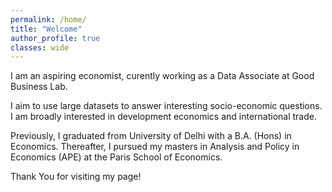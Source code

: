 ```yaml
---
permalink: /home/
title: "Welcome"
author_profile: true
classes: wide
---
```


I am an aspiring economist, curently working as a Data Associate at Good Business Lab. 

I aim to use large datasets to answer interesting socio-economic questions. I am broadly interested in development economics and international trade. 

Previously, I graduated from University of Delhi with a B.A. (Hons) in Economics. Thereafter, I pursued my masters in Analysis and Policy in Economics (APE) at the Paris School of Economics.

Thank You for visiting my page!

